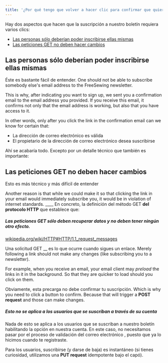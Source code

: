 ```yaml
---
title: '¿Por qué tengo que volver a hacer clic para confirmar que quiero suscribirme después de haber hecho clic en el enlace de confirmación que me enviasteis?'
---
```


Hay dos aspectos que hacen que la suscripción a nuestro boletín requiera varios clics:

- [Las personas sólo deberían poder inscribirse ellas mismas](#people-should-only-be-able-to-sign-up-themselves)
- [Las peticiones GET no deben hacer cambios](#get-requests-should-not-make-changes)

## Las personas sólo deberían poder inscribirse ellas mismas

Éste es bastante fácil de entender. One should not be able to subscribe somebody else's email address to the FreeSewing newsletter.

This is why, after indicating you want to sign up, we sent you a confirmation email to the email address you provided. If you receive this email, it confirms not only that the email address is working, but also that you have access to it.

In other words, only after you click the link in the confirmation email can we know for certain that:

- La dirección de correo electrónico es válida
- El propietario de la dirección de correo electrónico desea suscribirse

Ahí se acabaría todo. Excepto por un detalle técnico que también es importante:

## Las peticiones GET no deben hacer cambios

<Warning compact>Esto es más técnico y más difícil de entender</Warning>

Another reason is that while we could make it so that clicking the link in your email would immediately subscribe you, it would be in violation of internet standards. ____ En concreto, la definición del método GET __del protocolo HTTP__ que establece que:


<Note>
<h5>Las peticiones GET sólo deben recuperar datos y no deben tener ningún otro efecto.</h5>

[wikipedia.org/wiki/HTTP#HTTP/1.1_request_messages](https://en.wikipedia.org/wiki/HTTP#HTTP/1.1_request_messages)
</Note>

Una solicitud GET __ es lo que ocurre cuando sigues un enlace. Merely following a link should not make any changes (like subscribing you to a newsletter).

For example, when you receive an email, your email client may _preload_ the links in it in the background. So that they are quicker to load should you click on them.

Obviamente, esta precarga no debe confirmar tu suscripción. Which is why you need to click a button to confirm. Because that will trigger a __POST request__ and those can make changes.

<Tip>

##### Esto no se aplica a los usuarios que se suscriban a través de su cuenta

Nada de esto se aplica a los usuarios que se suscriban a nuestro boletín habilitando la opción
en nuestra cuenta.  En este caso, no necesitamos pasar por el proceso de validación del correo electrónico
, puesto que ya lo hicimos cuando te registraste. 

Para los usuarios, suscribirse (y darse de baja) es instantáneo (si tienes curiosidad, 
utilizamos una __PUT request__ idempotente bajo el capó).
</Tip>


